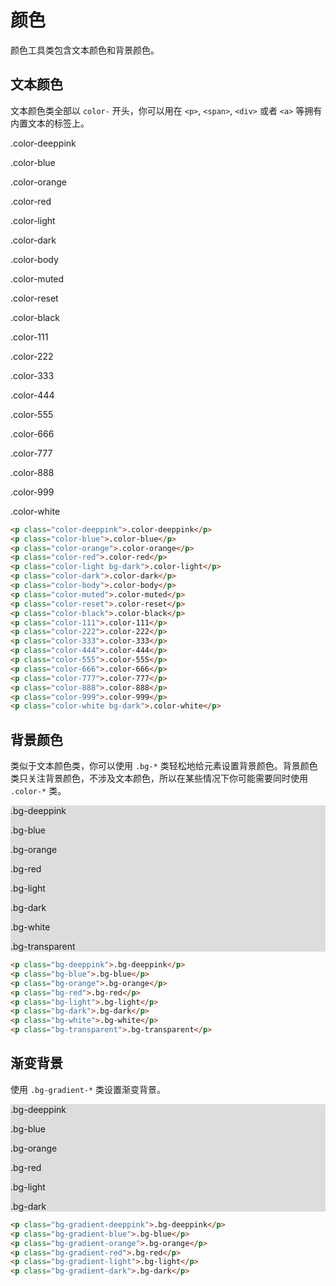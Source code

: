 # 颜色

颜色工具类包含文本颜色和背景颜色。

## 文本颜色

文本颜色类全部以 `color-` 开头，你可以用在 `<p>`, `<span>`, `<div>` 或者 `<a>` 等拥有内置文本的标签上。

<div class="demo">
    <p class="color-deeppink">.color-deeppink</p>
    <p class="color-blue">.color-blue</p>
    <p class="color-orange">.color-orange</p>
    <p class="color-red">.color-red</p>
    <p class="color-light bg-dark">.color-light</p>
    <p class="color-dark">.color-dark</p>
    <p class="color-body">.color-body</p>
    <p class="color-muted">.color-muted</p>
    <p class="color-reset">.color-reset</p>
    <p class="color-black">.color-black</p>
    <p class="color-111">.color-111</p>
    <p class="color-222">.color-222</p>
    <p class="color-333">.color-333</p>
    <p class="color-444">.color-444</p>
    <p class="color-555">.color-555</p>
    <p class="color-666">.color-666</p>
    <p class="color-777">.color-777</p>
    <p class="color-888">.color-888</p>
    <p class="color-999">.color-999</p>
    <p class="color-white bg-dark">.color-white</p>
</div>

```html
<p class="color-deeppink">.color-deeppink</p>
<p class="color-blue">.color-blue</p>
<p class="color-orange">.color-orange</p>
<p class="color-red">.color-red</p>
<p class="color-light bg-dark">.color-light</p>
<p class="color-dark">.color-dark</p>
<p class="color-body">.color-body</p>
<p class="color-muted">.color-muted</p>
<p class="color-reset">.color-reset</p>
<p class="color-black">.color-black</p>
<p class="color-111">.color-111</p>
<p class="color-222">.color-222</p>
<p class="color-333">.color-333</p>
<p class="color-444">.color-444</p>
<p class="color-555">.color-555</p>
<p class="color-666">.color-666</p>
<p class="color-777">.color-777</p>
<p class="color-888">.color-888</p>
<p class="color-999">.color-999</p>
<p class="color-white bg-dark">.color-white</p>
```

## 背景颜色

类似于文本颜色类，你可以使用 `.bg-*` 类轻松地给元素设置背景颜色。背景颜色类只关注背景颜色，不涉及文本颜色，所以在某些情况下你可能需要同时使用 `.color-*` 类。

<div class="demo" style="background: #ddd;">
<p class="bg-deeppink color-white p-15 mb-10">.bg-deeppink</p>
<p class="bg-blue color-white p-15 mb-10">.bg-blue</p>
<p class="bg-orange color-white p-15 mb-10">.bg-orange</p>
<p class="bg-red color-white p-15 mb-10">.bg-red</p> 
<p class="bg-light p-15 mb-10">.bg-light</p> 
<p class="bg-dark color-white p-15 mb-10">.bg-dark</p>
<p class="bg-white p-15 mb-10">.bg-white</p>
<p class="bg-transparent p-15 mb-10">.bg-transparent</p>
</div>

```html
<p class="bg-deeppink">.bg-deeppink</p>
<p class="bg-blue">.bg-blue</p>
<p class="bg-orange">.bg-orange</p>
<p class="bg-red">.bg-red</p> 
<p class="bg-light">.bg-light</p> 
<p class="bg-dark">.bg-dark</p>
<p class="bg-white">.bg-white</p>
<p class="bg-transparent">.bg-transparent</p>
```

## 渐变背景

使用 `.bg-gradient-*` 类设置渐变背景。

<div class="demo" style="background: #ddd;">
<p class="bg-gradient-deeppink color-white p-15 mb-10">.bg-deeppink</p>
<p class="bg-gradient-blue color-white p-15 mb-10">.bg-blue</p>
<p class="bg-gradient-orange color-white p-15 mb-10">.bg-orange</p>
<p class="bg-gradient-red color-white p-15 mb-10">.bg-red</p> 
<p class="bg-gradient-light p-15 mb-10">.bg-light</p> 
<p class="bg-gradient-dark color-white p-15 mb-10">.bg-dark</p>
</div>

```html
<p class="bg-gradient-deeppink">.bg-deeppink</p>
<p class="bg-gradient-blue">.bg-blue</p>
<p class="bg-gradient-orange">.bg-orange</p>
<p class="bg-gradient-red">.bg-red</p> 
<p class="bg-gradient-light">.bg-light</p> 
<p class="bg-gradient-dark">.bg-dark</p>
```
